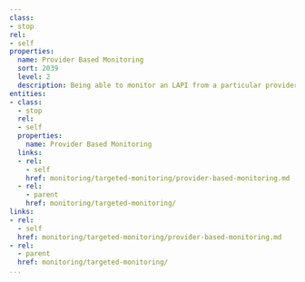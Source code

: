 ```yaml
---
class:
- stop
rel:
- self
properties:
  name: Provider Based Monitoring
  sort: 2039
  level: 2
  description: Being able to monitor an LAPI from a particular provider.
entities:
- class:
  - stop
  rel:
  - self
  properties:
    name: Provider Based Monitoring
  links:
  - rel:
    - self
    href: monitoring/targeted-monitoring/provider-based-monitoring.md
  - rel:
    - parent
    href: monitoring/targeted-monitoring/
links:
- rel:
  - self
  href: monitoring/targeted-monitoring/provider-based-monitoring.md
- rel:
  - parent
  href: monitoring/targeted-monitoring/
...
```


